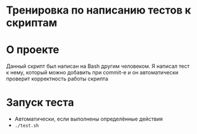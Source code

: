 # Тренировка по написанию тестов к скриптам
# О проекте
Данный скрипт был написан на Bash другим человеком.
Я написал тест к нему, который можно добавить при commit-е и он автоматически проверит корректность работы скрипта

# Запуск теста
- Автоматически, если выполнены определённые действия
- `./test.sh`
